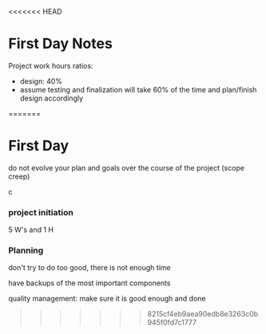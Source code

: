 <<<<<<< HEAD
# First Day Notes

Project work hours ratios: 
- design: 40%
- assume testing and finalization will take 60% of the time and plan/finish design accordingly

=======
# First Day

do not evolve your plan and goals over the course of the project (scope creep)

c

### project initiation

5 W's and 1 H

### Planning

don't try to do too good, there is not enough time

have backups of the most important components

quality management: make sure it is good enough and done
>>>>>>> 8215cf4eb9aea90edb8e3263c0b945f0fd7c1777
